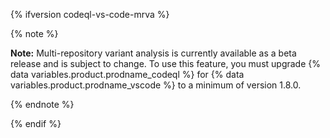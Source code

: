 {% ifversion codeql-vs-code-mrva %}

{% note %}

**Note:** Multi-repository variant analysis is currently available as a beta release and is subject to change. To use this feature, you must upgrade {% data variables.product.prodname_codeql %} for {% data variables.product.prodname_vscode %} to a minimum of version 1.8.0.

{% endnote %}

{% endif %}

